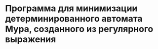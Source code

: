 # Программа для минимизации детерминированного автомата Мура, созданного из регулярного выражения
 
